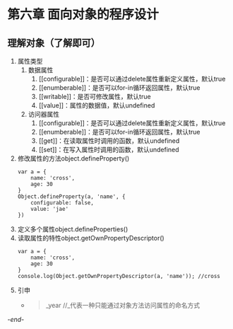 # 第六章 面向对象的程序设计

## 理解对象（了解即可）

1. 属性类型
    1. 数据属性
        1. [[configurable]]：是否可以通过delete属性重新定义属性，默认true
        2. [[enumberable]]：是否可以for-in循环返回属性，默认true
        3. [[writable]]：是否可修改属性，默认true
        4. [[value]]：属性的数据值，默认undefined
    2. 访问器属性
        1. [[configurable]]：是否可以通过delete属性重新定义属性，默认true
        2. [[enumberable]]：是否可以for-in循环返回属性，默认true
        3. [[get]]：在读取属性时调用的函数，默认undefined
        4. [[set]]：在写入属性时调用的函数，默认undefined
2. 修改属性的方法object.defineProperty()
    ```
    var a = {
        name: 'cross',
        age: 30
    }
    Object.defineProperty(a, 'name', {
        configurable: false,
        value: 'jae'
    })
    ```
3. 定义多个属性object.defineProperties()
4. 读取属性的特性object.getOwnPropertyDescriptor()
    ```
    var a = {
        name: 'cross',
        age: 30
    }
    console.log(Object.getOwnPropertyDescriptor(a, 'name')); //cross
    ```
5. 引申
    * >\_year //\_代表一种只能通过对象方法访问属性的命名方式

*-end-*

